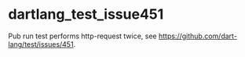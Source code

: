 # dartlang_test_issue451
Pub run test performs http-request twice, see https://github.com/dart-lang/test/issues/451.
